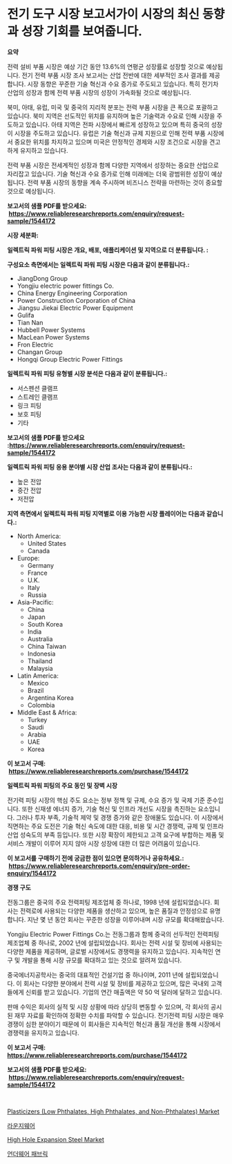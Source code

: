 <p><h1>전기 도구 시장 보고서가이 시장의 최신 동향과 성장 기회를 보여줍니다.</h1></p><p><strong>요약</strong></p>
<p><p>전력 설비 부품 시장은 예상 기간 동안 13.6%의 연평균 성장률로 성장할 것으로 예상됩니다. 전기 전력 부품 시장 조사 보고서는 산업 전반에 대한 세부적인 조사 결과를 제공합니다. 시장 동향은 꾸준한 기술 혁신과 수요 증가로 주도되고 있습니다. 특히 전기차 산업의 성장과 함께 전력 부품 시장의 성장이 가속화될 것으로 예상됩니다.</p><p>북미, 아태, 유럽, 미국 및 중국의 지리적 분포는 전력 부품 시장을 큰 폭으로 포괄하고 있습니다. 북미 지역은 선도적인 위치를 유지하며 높은 기술력과 수요로 인해 시장을 주도하고 있습니다. 아태 지역은 전파 시장에서 빠르게 성장하고 있으며 특히 중국의 성장이 시장을 주도하고 있습니다. 유럽은 기술 혁신과 규제 지원으로 인해 전력 부품 시장에서 중요한 위치를 차지하고 있으며 미국은 안정적인 경제와 시장 조건으로 시장을 견고하게 유지하고 있습니다.</p><p>전력 부품 시장은 전세계적인 성장과 함께 다양한 지역에서 성장하는 중요한 산업으로 자리잡고 있습니다. 기술 혁신과 수요 증가로 인해 미래에는 더욱 광범위한 성장이 예상됩니다. 전력 부품 시장의 동향을 계속 주시하며 비즈니스 전략을 마련하는 것이 중요할 것으로 예상됩니다.</p></p>
<p><strong>보고서의 샘플 PDF를 받으세요: &nbsp;<a href="https://www.reliableresearchreports.com/enquiry/request-sample/1544172">https://www.reliableresearchreports.com/enquiry/request-sample/1544172</a></strong></p>
<p><strong>시장 세분화:</strong></p>
<p><strong> 일렉트릭 파워 피팅 시장은 개요, 배포, 애플리케이션 및 지역으로 더 분류됩니다. :</strong></p>
<p><strong>구성요소 측면에서는 일렉트릭 파워 피팅 시장은 다음과 같이 분류됩니다.:</strong></p>
<p><ul><li>JiangDong Group</li><li>Yongjiu electric power fittings Co.</li><li>China Energy Engineering Corporation</li><li>Power Construction Corporation of China</li><li>Jiangsu Jiekai Electric Power Equipment</li><li>Gulifa</li><li>Tian Nan</li><li>Hubbell Power Systems</li><li>MacLean Power Systems</li><li>Fron Electric</li><li>Changan Group</li><li>Hongqi Group Electric Power Fittings</li></ul></p>
<p><strong> 일렉트릭 파워 피팅 유형별 시장 분석은 다음과 같이 분류됩니다.:</strong></p>
<p><ul><li>서스펜션 클램프</li><li>스트레인 클램프</li><li>링크 피팅</li><li>보호 피팅</li><li>기타</li></ul></p>
<p><strong>보고서의 샘플 PDF를 받으세요 :<a href="https://www.reliableresearchreports.com/enquiry/request-sample/1544172">https://www.reliableresearchreports.com/enquiry/request-sample/1544172</a></strong></p>
<p><strong> 일렉트릭 파워 피팅 응용 분야별 시장 산업 조사는 다음과 같이 분류됩니다.:</strong></p>
<p><ul><li>높은 전압</li><li>중간 전압</li><li>저전압</li></ul></p>
<p><strong>지역 측면에서 일렉트릭 파워 피팅 지역별로 이용 가능한 시장 플레이어는 다음과 같습니다.:</strong></p>
<p><ul>
    <li>
        North America:
        <ul>
            <li>United States</li>
            <li>Canada</li>
        </ul>
    </li>
    <li>
        Europe:
        <ul>
            <li>Germany</li>
            <li>France</li>
            <li>U.K.</li>
            <li>Italy</li>
            <li>Russia</li>
        </ul>
    </li>
    <li>
        Asia-Pacific:
        <ul>
            <li>China</li>
            <li>Japan</li>
            <li>South Korea</li>
            <li>India</li>
            <li>Australia</li>
            <li>China Taiwan</li>
            <li>Indonesia</li>
            <li>Thailand</li>
            <li>Malaysia</li>
        </ul>
    </li>
    <li>
        Latin America:
        <ul>
            <li>Mexico</li>
            <li>Brazil</li>
            <li>Argentina Korea</li>
            <li>Colombia</li>
        </ul>
    </li>
    <li>
        Middle East & Africa:
        <ul>
            <li>Turkey</li>
            <li>Saudi</li>
            <li>Arabia</li>
            <li>UAE</li>
            <li>Korea</li>
        </ul>
    </li>
    </ul></p>
<p><strong>이 보고서 구매: &nbsp;<a href="https://www.reliableresearchreports.com/purchase/1544172">https://www.reliableresearchreports.com/purchase/1544172</a></strong></p>
<p><strong>일렉트릭 파워 피팅의 주요 동인 및 장벽 시장</strong></p>
<p><p>전기력 피팅 시장의 핵심 주도 요소는 정부 정책 및 규제, 수요 증가 및 국제 기준 준수입니다. 또한 신재생 에너지 증가, 기술 혁신 및 인프라 개선도 시장을 촉진하는 요소입니다. 그러나 투자 부족, 기술적 제약 및 경쟁 증가와 같은 장애물도 있습니다. 이 시장에서 직면하는 주요 도전은 기술 혁신 속도에 대한 대응, 비용 및 시간 경쟁력, 규제 및 인프라 산업 성숙도의 부족 등입니다. 또한 시장 확장이 제한되고 고객 요구에 부합하는 제품 및 서비스 개발이 이루어 지지 않아 시장 성장에 대한 더 많은 어려움이 있습니다.</p></p>
<p><strong>이 보고서를 구매하기 전에 궁금한 점이 있으면 문의하거나 공유하세요.: &nbsp;<a href="https://www.reliableresearchreports.com/enquiry/pre-order-enquiry/1544172">https://www.reliableresearchreports.com/enquiry/pre-order-enquiry/1544172</a></strong></p>
<p><strong>경쟁 구도</strong></p>
<p><p>전동그룹은 중국의 주요 전력피팅 제조업체 중 하나로, 1998 년에 설립되었습니다. 회사는 전력로에 사용되는 다양한 제품을 생산하고 있으며, 높은 품질과 안정성으로 유명합니다. 지난 몇 년 동안 회사는 꾸준한 성장을 이루어내며 시장 규모를 확대해왔습니다.</p><p>Yongjiu Electric Power Fittings Co.는 전동그룹과 함께 중국의 선두적인 전력피팅 제조업체 중 하나로, 2002 년에 설립되었습니다. 회사는 전력 시설 및 장비에 사용되는 다양한 제품을 제공하며, 글로벌 시장에서도 경쟁력을 유지하고 있습니다. 지속적인 연구 및 개발을 통해 시장 규모를 확대하고 있는 것으로 알려져 있습니다.</p><p>중국에너지공학사는 중국의 대표적인 건설기업 중 하나이며, 2011 년에 설립되었습니다. 이 회사는 다양한 분야에서 전력 시설 및 장비를 제공하고 있으며, 많은 국내외 고객들에게 신뢰를 받고 있습니다. 기업의 연간 매출액은 약 50 억 달러에 달하고 있습니다.</p><p>판매 수익은 회사의 실적 및 시장 상황에 따라 상당히 변동할 수 있으며, 각 회사의 공시된 재무 자료를 확인하여 정확한 수치를 파악할 수 있습니다. 전기전력 피팅 시장은 매우 경쟁이 심한 분야이기 때문에 이 회사들은 지속적인 혁신과 품질 개선을 통해 시장에서 경쟁력을 유지하고 있습니다.</p></p>
<p><strong>이 보고서 구매: &nbsp; <a href="https://www.reliableresearchreports.com/purchase/1544172">https://www.reliableresearchreports.com/purchase/1544172</a></strong></p>
<p><strong>보고서의 샘플 PDF를 받으세요: &nbsp;<a href="https://www.reliableresearchreports.com/enquiry/request-sample/1544172">https://www.reliableresearchreports.com/enquiry/request-sample/1544172</a></strong><strong></strong></p>
<p>&nbsp;</p>
<p><p><a href="https://www.linkedin.com/pulse/plasticizers-low-phthalates-high-non-phthalates-market-size-oj7uf?trackingId=YuSPJAwmjORHmfYcHEj43A%3D%3D">Plasticizers (Low Phthalates, High Phthalates, and Non-Phthalates) Market</a></p><p><a href="https://github.com/CorEmtymerich56566/Market-Research-Report-List-1/blob/main/427422013454.md">라운지웨어</a></p><p><a href="https://www.linkedin.com/pulse/global-high-hole-expansion-steel-market-types-applications-qptkf?trackingId=dwCaNzL7Q6UMqZwwN92vFQ%3D%3D">High Hole Expansion Steel Market</a></p><p><a href="https://github.com/GabrielBlanda5656/Market-Research-Report-List-1/blob/main/805835813453.md">언더웨어 패브릭</a></p></p>